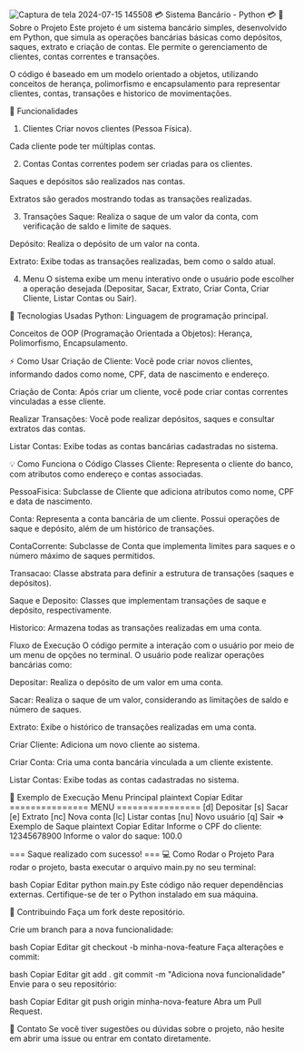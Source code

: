 ![Captura de tela 2024-07-15 145508](https://github.com/user-attachments/assets/b12b3aaf-ef68-4f13-8c80-94249f22c617)
💳 Sistema Bancário - Python 💳
📝 Sobre o Projeto
Este projeto é um sistema bancário simples, desenvolvido em Python, que simula as operações bancárias básicas como depósitos, saques, extrato e criação de contas. Ele permite o gerenciamento de clientes, contas correntes e transações.

O código é baseado em um modelo orientado a objetos, utilizando conceitos de herança, polimorfismo e encapsulamento para representar clientes, contas, transações e historico de movimentações.

🎯 Funcionalidades
1. Clientes
Criar novos clientes (Pessoa Física).

Cada cliente pode ter múltiplas contas.

2. Contas
Contas correntes podem ser criadas para os clientes.

Saques e depósitos são realizados nas contas.

Extratos são gerados mostrando todas as transações realizadas.

3. Transações
Saque: Realiza o saque de um valor da conta, com verificação de saldo e limite de saques.

Depósito: Realiza o depósito de um valor na conta.

Extrato: Exibe todas as transações realizadas, bem como o saldo atual.

4. Menu
O sistema exibe um menu interativo onde o usuário pode escolher a operação desejada (Depositar, Sacar, Extrato, Criar Conta, Criar Cliente, Listar Contas ou Sair).

🔧 Tecnologias Usadas
Python: Linguagem de programação principal.

Conceitos de OOP (Programação Orientada a Objetos): Herança, Polimorfismo, Encapsulamento.

⚡ Como Usar
Criação de Cliente: Você pode criar novos clientes, informando dados como nome, CPF, data de nascimento e endereço.

Criação de Conta: Após criar um cliente, você pode criar contas correntes vinculadas a esse cliente.

Realizar Transações: Você pode realizar depósitos, saques e consultar extratos das contas.

Listar Contas: Exibe todas as contas bancárias cadastradas no sistema.

💡 Como Funciona o Código
Classes
Cliente: Representa o cliente do banco, com atributos como endereço e contas associadas.

PessoaFisica: Subclasse de Cliente que adiciona atributos como nome, CPF e data de nascimento.

Conta: Representa a conta bancária de um cliente. Possui operações de saque e depósito, além de um histórico de transações.

ContaCorrente: Subclasse de Conta que implementa limites para saques e o número máximo de saques permitidos.

Transacao: Classe abstrata para definir a estrutura de transações (saques e depósitos).

Saque e Deposito: Classes que implementam transações de saque e depósito, respectivamente.

Historico: Armazena todas as transações realizadas em uma conta.

Fluxo de Execução
O código permite a interação com o usuário por meio de um menu de opções no terminal. O usuário pode realizar operações bancárias como:

Depositar: Realiza o depósito de um valor em uma conta.

Sacar: Realiza o saque de um valor, considerando as limitações de saldo e número de saques.

Extrato: Exibe o histórico de transações realizadas em uma conta.

Criar Cliente: Adiciona um novo cliente ao sistema.

Criar Conta: Cria uma conta bancária vinculada a um cliente existente.

Listar Contas: Exibe todas as contas cadastradas no sistema.

📝 Exemplo de Execução
Menu Principal
plaintext
Copiar
Editar
=============== MENU ================
[d]	Depositar
[s]	Sacar
[e]	Extrato
[nc]	Nova conta
[lc]	Listar contas
[nu]	Novo usuário
[q]	Sair
=> 
Exemplo de Saque
plaintext
Copiar
Editar
Informe o CPF do cliente: 12345678900
Informe o valor do saque: 100.0

=== Saque realizado com sucesso! ===
💻 Como Rodar o Projeto
Para rodar o projeto, basta executar o arquivo main.py no seu terminal:

bash
Copiar
Editar
python main.py
Este código não requer dependências externas. Certifique-se de ter o Python instalado em sua máquina.

🤝 Contribuindo
Faça um fork deste repositório.

Crie um branch para a nova funcionalidade:

bash
Copiar
Editar
git checkout -b minha-nova-feature
Faça alterações e commit:

bash
Copiar
Editar
git add .
git commit -m "Adiciona nova funcionalidade"
Envie para o seu repositório:

bash
Copiar
Editar
git push origin minha-nova-feature
Abra um Pull Request.

🤖 Contato
Se você tiver sugestões ou dúvidas sobre o projeto, não hesite em abrir uma issue ou entrar em contato diretamente.

